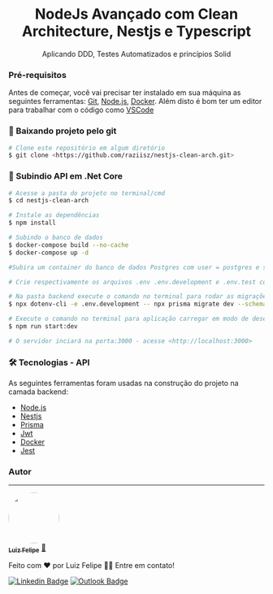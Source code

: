 <h1 align="center">NodeJs Avançado com Clean Architecture, Nestjs e Typescript</h1>
<p align="center">Aplicando DDD, Testes Automatizados e princípios Solid</p>

### Pré-requisitos

Antes de começar, você vai precisar ter instalado em sua máquina as seguintes ferramentas:
[Git](https://git-scm.com), [Node.js](https://nodejs.org/en/), [Docker](https://www.docker.com/).
Além disto é bom ter um editor para trabalhar com o código como [VSCode](https://code.visualstudio.com/)

### 🎲 Baixando projeto pelo git

```bash
# Clone este repositório em algum diretório
$ git clone <https://github.com/raziisz/nestjs-clean-arch.git>

```
### 🎲 Subindio API em .Net Core

```bash
# Acesse a pasta do projeto no terminal/cmd
$ cd nestjs-clean-arch

# Instale as dependências
$ npm install

# Subindo o banco de dados
$ docker-compose build --no-cache
$ docker-compose up -d

#Subira um container do banco de dados Postgres com user = postgres e senha = docker

# Crie respectivamente os arquivos .env .env.development e .env.test configurando de acordo com arquivo .env.example

# Na pasta backend execute o comando no terminal para rodar as migrações e criar banco de dados
$ npx dotenv-cli -e .env.development -- npx prisma migrate dev --schema .\src\shared\infrastructure\database\prisma\schema.prisma

# Execute o comando no terminal para aplicação carregar em modo de desenvolvimento
$ npm run start:dev

# O servidor inciará na porta:3000 - acesse <http://localhost:3000>
```

### 🛠 Tecnologias - API

As seguintes ferramentas foram usadas na construção do projeto na camada backend:

- [Node.js](https://nodejs.org/en/)
- [Nestjs](https://nestjs.com/)
- [Prisma](https://www.prisma.io/)
- [Jwt](https://jwt.io/)
- [Docker](https://www.docker.com/)
- [Jest](https://jestjs.io/pt-BR/)

### Autor
---

<a href="http://raziisz.github.io/">
 <img style="border-radius: 50%;" src="https://avatars2.githubusercontent.com/u/42245201?s=460&u=ce3bae80de213ad246855873906246051fba4458&v=4" width="100px;" alt=""/>
 <br />
 <sub><b>Luiz Felipe</b></sub></a> <a href="http://raziisz.github.io/" title="Dev">🚀</a>


Feito com ❤️ por Luiz Felipe 👋🏽 Entre em contato!

[![Linkedin Badge](https://img.shields.io/badge/-Felipe-blue?style=flat-square&logo=Linkedin&logoColor=white&link=https://www.linkedin.com/in/felipelibert30/)](https://www.linkedin.com/in/felipelibert30/)
[![Outlook Badge](https://img.shields.io/badge/-raziel_libertino@hotmail.com-c14438?style=flat-square&logo=Gmail&logoColor=white&link=mailto:raziel_libertino@hotmail.com)](mailto:raziel_libertino@hotmail.com)

